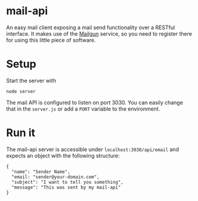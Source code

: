 # mail-api
An easy mail client exposing a mail send functionality over a RESTful interface. 
It makes use of the [Mailgun](https://www.mailgun.com/) service, so you need to register there for using this little piece of software.
 
# Setup
Start the server with 
```
node server
```

The mail API is configured to listen on port 3030. 
You can easily change that in the `server.js` or add a `PORT` variable to the environment.

# Run it
The mail-api server is accessible under `localhost:3030/api/email` and expects an object with the following structure:
```
{
  "name": "Sender Name",
  "email: "sender@your-domain.com",
  "subject": "I want to tell you something",
  "message": "This was sent by my mail-api"
}
```